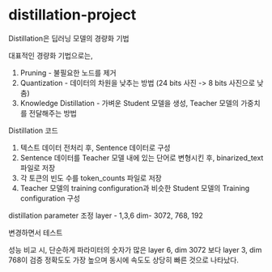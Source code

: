 # distillation-project

Distillation은 딥러닝 모델의 경량화 기법

대표적인 경량화 기법으로는,
1. Pruning - 불필요한 노드를 제거
2. Quantization - 데이터의 차원을 낮추는 방법 (24 bits 사진 -> 8 bits 사진으로 낮춤)
3. Knowledge Distillation - 가벼운 Student 모델을 생성, Teacher 모델의 가중치를 전달해주는 방법

Distillation 코드
1. 텍스트 데이터 전처리 후, Sentence 데이터로 구성
2. Sentence 데이터를 Teacher 모델 내에 있는 단어로 변형시킨 후, binarized_text 파일로 저장
3. 각 토큰의 빈도 수를 token_counts 파일로 저장
4. Teacher 모델의 training configuration과 비슷한 Student 모델의 Training configuration 구성

distillation parameter 조정
layer - 1,3,6
dim- 3072, 768, 192

변경하면서 테스트 

성능 비교 시, 단순하게 파라미터의 숫자가 많은 layer 6, dim 3072 보다
layer 3, dim 768이 검증 정확도도 가장 높으며 동시에 속도도 상당히 빠른 것으로 나타났다.
